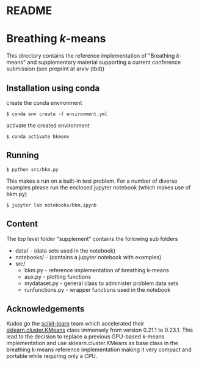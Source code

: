 # README

# Breathing *k*-means

This directory contains the reference implementation of "Breathing *k*-means" and supplementary material supporting a current conference submission (see preprint at arxiv (tbd))

## Installation using conda
create the conda environment

```
$ conda env create -f environment.yml
```
activate the created environment

```
$ conda activate bkmenv
```
## Running

```
$ python src/bkm.py
```

This makes a run on a built-in test problem. For a number of diverse examples please run the enclosed jupyter notebook (which makes use of bkm.py)

```
$ jupyter lab notebooks/bkm.ipynb
```

## Content
The top level folder "supplement" contains the following sub folders
* data/ - (data sets used in the notebook)
* notebooks/ - (contains a jupyter notebook with examples)
* src/  
  * bkm.py - reference implementation of breathing k-means
  * aux.py - plotting functions
  * mydataset.py - general class to administer problem data sets
  * runfunctions.py  - wrapper functions used in the notebook

## Acknowledgements
Kudos go the [scikit-learn](https://scikit-learn.org/) team  which accelerated their [sklearn.cluster.KMeans](https://scikit-learn.org/stable/modules/generated/sklearn.cluster.KMeans.html#sklearn.cluster.KMeans) class immensely from  version 0.21.1 to 0.23.1. This lead to the decision to replace a previous GPU-based k-means implementation and use sklearn.cluster.KMeans as base class in the breathing k-means reference implementation making it very compact and portable while requiring only a CPU. 

